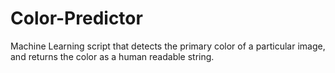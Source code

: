 # Color-Predictor
Machine Learning script that detects the primary color of a particular image, and returns the color as a human readable string.
